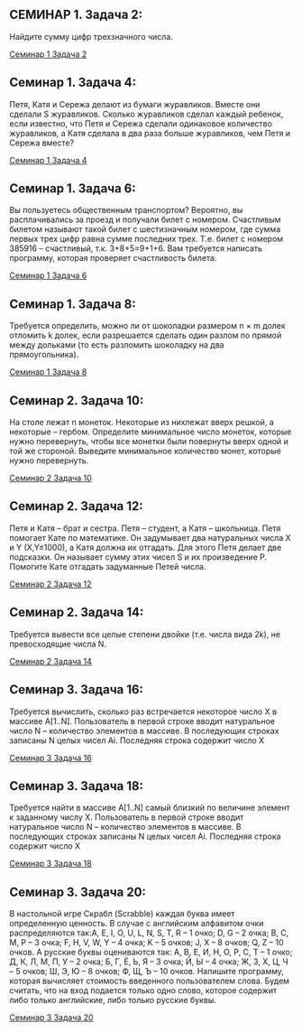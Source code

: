 ## СЕМИНАР 1. Задача 2: 
Найдите сумму цифр трехзначного числа.

[Семинар 1 Задача 2](Seminar1_task2.py)

## Семинар 1. Задача 4: 
Петя, Катя и Сережа делают из бумаги журавликов. Вместе они сделали S журавликов.
Сколько журавликов сделал каждый ребенок, если известно, что Петя и Сережа сделали одинаковое 
количество журавликов, а Катя сделала в два раза больше журавликов, чем Петя и Сережа вместе?

[Семинар 1 Задача 4](Seminar1_task4.py)

## Семинар 1. Задача 6: 
Вы пользуетесь общественным транспортом? Вероятно, вы расплачивались за проезд и 
получали билет с номером. Счастливым билетом называют такой билет с шестизначным номером, 
где сумма первых трех цифр равна сумме последних трех. Т.е. билет с номером 385916 – счастливый, 
т.к. 3+8+5=9+1+6. Вам требуется написать программу, которая проверяет счастливость билета.

[Семинар 1 Задача 6](Seminar1_task6.py)

## Семинар 1. Задача 8:
 Требуется определить, можно ли от шоколадки размером n × m долек отломить k долек, если разрешается сделать один разлом по прямой между дольками (то есть разломить шоколадку на два прямоугольника).
 
 [Семинар 1 Задача 8](Seminar1_task8.py)

## Семинар 2. Задача 10:
На столе лежат n монеток. Некоторые из нихлежат вверх решкой, а некоторые – гербом. Определите
минимальное число монеток, которые нужно перевернуть, чтобы все монетки были повернуты вверх одной и той 
же стороной. Выведите минимальное количество монет, которые нужно перевернуть.

[Семинар 2 Задача 10](Seminar2_task10.py)

## Семинар 2. Задача 12: 
Петя и Катя – брат и сестра. Петя – студент, а Катя – школьница. Петя помогает Кате 
по математике. Он задумывает два натуральных числа X и Y (X,Y≤1000), а Катя должна их отгадать. 
Для этого Петя делает две подсказки. Он называет сумму этих чисел S и их произведение P. Помогите Кате 
отгадать задуманные Петей числа.

[Семинар 2 Задача 12](Seminar2_task12.py)

## Семинар 2. Задача 14:
Требуется вывести все целые степени двойки (т.е. числа вида 2k), не превосходящие числа N.

[Семинар 2 Задача 14](Seminar2_task14.py)

## Семинар 3. Задача 16: 
Требуется вычислить, сколько раз встречается некоторое число X в массиве A[1..N]. 
Пользователь в первой строке вводит натуральное число N – количество элементов в массиве. 
В последующих  строках записаны N целых чисел Ai. Последняя строка содержит число X

[Семинар 3 Задача 16](Seminar3_task16.py)

## Семинар 3. Задача 18: 
Требуется найти в массиве A[1..N] самый близкий по величине элемент к заданному числу X. 
Пользователь в первой строке вводит натуральное число N – количество элементов в массиве. 
В последующих  строках записаны N целых чисел Ai. Последняя строка содержит число X

[Семинар 3 Задача 18](Seminar3_task18.py)

## Семинар 3. Задача 20: 
В настольной игре Скрабл (Scrabble) каждая буква имеет определенную ценность. В случае 
с английским алфавитом очки распределяются так:A, E, I, O, U, L, N, S, T, R – 1 очко; D, G – 2 очка; 
B, C, M, P – 3 очка; F, H, V, W, Y – 4 очка; K – 5 очков; J, X – 8 очков; Q, Z – 10 очков. 
А русские буквы оцениваются так: А, В, Е, И, Н, О, Р, С, Т – 1 очко; Д, К, Л, М, П, У – 2 очка; 
Б, Г, Ё, Ь, Я – 3 очка; Й, Ы – 4 очка; Ж, З, Х, Ц, Ч – 5 очков; Ш, Э, Ю – 8 очков; Ф, Щ, Ъ – 10 очков.
Напишите программу, которая вычисляет стоимость введенного пользователем слова. Будем считать, 
что на вход подается только одно слово, которое содержит либо только английские, 
либо только русские буквы.

[Семинар 3 Задача 20](Seminar3_task20.py)